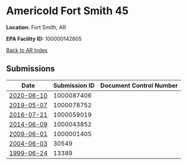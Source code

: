 # Americold Fort Smith 45

**Location:** Fort Smith, AR

**EPA Facility ID:** 100000142605

[Back to AR Index](../../index.md)

## Submissions

| Date | Submission ID | Document Control Number |
|------|--------------|-------------------------|
| [2020-06-10](submissions/1000087406.md) | 1000087406 |  |
| [2019-05-07](submissions/1000078752.md) | 1000078752 |  |
| [2016-07-21](submissions/1000059019.md) | 1000059019 |  |
| [2014-06-09](submissions/1000043852.md) | 1000043852 |  |
| [2009-06-01](submissions/1000001405.md) | 1000001405 |  |
| [2004-06-03](submissions/30549.md) | 30549 |  |
| [1999-06-24](submissions/13389.md) | 13389 |  |
